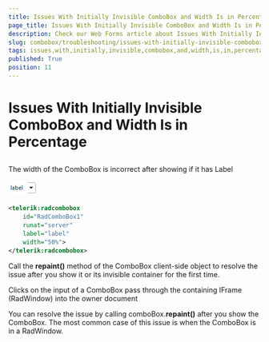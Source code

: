 ```yaml
---
title: Issues With Initially Invisible ComboBox and Width Is in Percentage
page_title: Issues With Initially Invisible ComboBox and Width Is in Percentage - RadComboBox
description: Check our Web Forms article about Issues With Initially Invisible ComboBox and Width Is in Percentage.
slug: combobox/troubleshooting/issues-with-initially-invisible-combobox-and-width-is-in-percentage
tags: issues,with,initially,invisible,combobox,and,width,is,in,percentage
published: True
position: 11
---
```


# Issues With Initially Invisible ComboBox and Width Is in Percentage



## 

The width of the ComboBox is incorrect after showing if it has Label

![ComboBox Not Initially Visible](images/combobox_initiallyinvisiblecomboboxwithlabelandpercentagewidth.png)

````XML
<telerik:radcombobox 
	id="RadComboBox1" 
	runat="server" 
	label="label"
	width="50%">
</telerik:radcombobox>
````



Call the **repaint()** method of the ComboBox client-side object to resolve the issue after you show it or its invisible container for the first time.

Clicks on the input of a ComboBox pass through the containing IFrame (RadWindow) into the owner document

You can resolve the issue by calling comboBox.**repaint()** after you show the ComboBox. The most common case of this issue is when the ComboBox is in a RadWindow.
